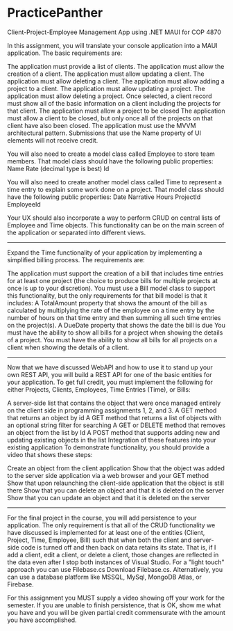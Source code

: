 # PracticePanther
Client-Project-Employee Management App using .NET MAUI for COP 4870

In this assignment, you will translate your console application into a MAUI application. The basic requirements are:

The application must provide a list of clients.
The application must allow the creation of a client.
The application must allow updating a client.
The application must allow deleting a client.
The application must allow adding a project to a client.
The application must allow updating a project.
The application must allow deleting a project.
Once selected, a client record must show all of the basic information on a client including the projects for that client.
The application must allow a project to be closed
The application must allow a client to be closed, but only once all of the projects on that client have also been closed.
The application must use the MVVM architectural pattern. Submissions that use the Name property of UI elements will not receive credit.

You will also need to create a model class called Employee to store team members. That model class should have the following public properties:
Name
Rate (decimal type is best)
Id

You will also need to create another model class called Time to represent a time entry to explain some work done on a project. That model class should have the following public properties:
Date
Narrative
Hours
ProjectId
EmployeeId

Your UX should also incorporate a way to perform CRUD on central lists of Employee and Time objects. This functionality can be on the main screen of the application or separated into different views.

-------------------------------------------------------------------------------------------------------------------------------------------------------------

Expand the Time functionality of your application by implementing a simplified billing process. The requirements are:

The application must support the creation of a bill that includes time entries for at least one project (the choice to produce bills for multiple projects at once is up to your discretion).
You must use a Bill model class to support this functionality, but the only requirements for that bill model is that it includes:
A TotalAmount property that shows the amount of the bill as calculated by multiplying the rate of the employee on a time entry by the number of hours on that time entry and then summing all such time entries on the project(s).
A DueDate property that shows the date the bill is due
You must have the ability to show all bills for a project when showing the details of a project.
You must have the ability to show all bills for all projects on a client when showing the details of a client.

-------------------------------------------------------------------------------------------------------------------------------------------------------------

Now that we have discussed WebAPI and how to use it to stand up your own REST API, you will build a REST API for one of the basic entities for your application. To get full credit, you must implement the following for either Projects, Clients, Employees, Time Entries (Time), or Bills:

A server-side list that contains the object that were once managed entirely on the client side in programming assignments 1, 2, and 3.
A GET method that returns an object by id
A GET method that returns a list of objects with an optional string filter for searching
A GET or DELETE method that removes an object from the list by Id
A POST method that supports adding new and updating existing objects in the list
Integration of these features into your existing application
To demonstrate functionality, you should provide a video that shows these steps:

Create an object from the client application
Show that the object was added to the server side application via a web browser and your GET method
Show that upon relaunching the client-side application that the object is still there
Show that you can delete an object and that it is deleted on the server
Show that you can update an object and that it is deleted on the server

-------------------------------------------------------------------------------------------------------------------------------------------------------------

For the final project in the course, you will add persistence to your application. The only requirement is that all of the CRUD functionality we have discussed is implemented for at least one of the entities (Client, Project, Time, Employee, Bill) such that when both the client and server-side code is turned off and then back on data retains its state. That is, if I add a client, edit a client, or delete a client, those changes are reflected in the data even after I stop both instances of Visual Studio. For a "light touch" approach you can use Filebase.cs Download Filebase.cs. Alternatively, you can use a database platform like MSSQL, MySql, MongoDB Atlas, or Firebase.

For this assignment you MUST supply a video showing off your work for the semester. If you are unable to finish persistence, that is OK, show me what you have and you will be given partial credit commensurate with the amount you have accomplished.
